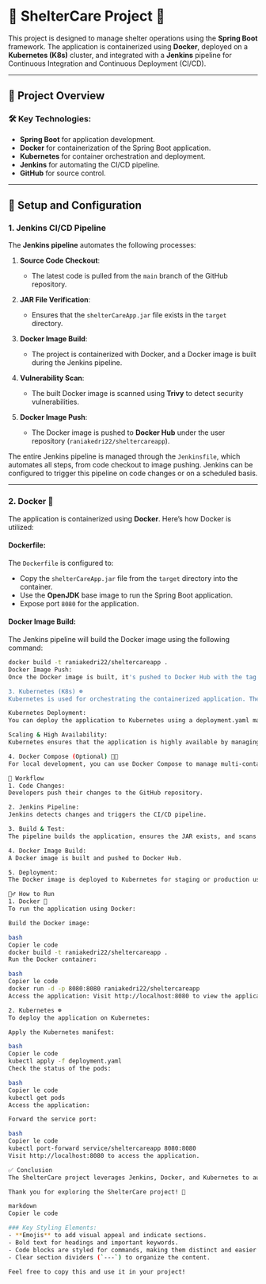# 🌟 ShelterCare Project 🌟

This project is designed to manage shelter operations using the **Spring Boot** framework. The application is containerized using **Docker**, deployed on a **Kubernetes (K8s)** cluster, and integrated with a **Jenkins** pipeline for Continuous Integration and Continuous Deployment (CI/CD).

---

## 🚀 Project Overview

### 🛠️ Key Technologies:
- **Spring Boot** for application development.
- **Docker** for containerization of the Spring Boot application.
- **Kubernetes** for container orchestration and deployment.
- **Jenkins** for automating the CI/CD pipeline.
- **GitHub** for source control.

---

## 📜 Setup and Configuration

### 1. Jenkins CI/CD Pipeline

The **Jenkins pipeline** automates the following processes:

1. **Source Code Checkout**: 
   - The latest code is pulled from the `main` branch of the GitHub repository.

2. **JAR File Verification**: 
   - Ensures that the `shelterCareApp.jar` file exists in the `target` directory.

3. **Docker Image Build**: 
   - The project is containerized with Docker, and a Docker image is built during the Jenkins pipeline.

4. **Vulnerability Scan**: 
   - The built Docker image is scanned using **Trivy** to detect security vulnerabilities.

5. **Docker Image Push**: 
   - The Docker image is pushed to **Docker Hub** under the user repository (`raniakedri22/sheltercareapp`).

The entire Jenkins pipeline is managed through the `Jenkinsfile`, which automates all steps, from code checkout to image pushing. Jenkins can be configured to trigger this pipeline on code changes or on a scheduled basis.

---

### 2. Docker 🐳

The application is containerized using **Docker**. Here’s how Docker is utilized:

#### **Dockerfile**:
The `Dockerfile` is configured to:
- Copy the `shelterCareApp.jar` file from the `target` directory into the container.
- Use the **OpenJDK** base image to run the Spring Boot application.
- Expose port `8080` for the application.

#### **Docker Image Build**:
The Jenkins pipeline will build the Docker image using the following command:

```bash
docker build -t raniakedri22/sheltercareapp .
Docker Image Push:
Once the Docker image is built, it's pushed to Docker Hub with the tag raniakedri22/sheltercareapp:{commit hash}.

3. Kubernetes (K8s) ☸️
Kubernetes is used for orchestrating the containerized application. The application is deployed to a local Kubernetes cluster using Docker Desktop's Kubernetes feature, or a cloud Kubernetes service like AWS EKS, GKE, or Azure AKS.

Kubernetes Deployment:
You can deploy the application to Kubernetes using a deployment.yaml manifest or a Helm chart.

Scaling & High Availability:
Kubernetes ensures that the application is highly available by managing the scaling and load balancing of the containers across multiple nodes in the cluster.

4. Docker Compose (Optional) 🧑‍💻
For local development, you can use Docker Compose to manage multi-container applications. It can be useful for running the Spring Boot app along with a MySQL container or other services.

🔄 Workflow
1. Code Changes:
Developers push their changes to the GitHub repository.

2. Jenkins Pipeline:
Jenkins detects changes and triggers the CI/CD pipeline.

3. Build & Test:
The pipeline builds the application, ensures the JAR exists, and scans for vulnerabilities.

4. Docker Image Build:
A Docker image is built and pushed to Docker Hub.

5. Deployment:
The Docker image is deployed to Kubernetes for staging or production use.

🏃‍♂️ How to Run
1. Docker 🐳
To run the application using Docker:

Build the Docker image:

bash
Copier le code
docker build -t raniakedri22/sheltercareapp .
Run the Docker container:

bash
Copier le code
docker run -d -p 8080:8080 raniakedri22/sheltercareapp
Access the application: Visit http://localhost:8080 to view the application.

2. Kubernetes ☸️
To deploy the application on Kubernetes:

Apply the Kubernetes manifest:

bash
Copier le code
kubectl apply -f deployment.yaml
Check the status of the pods:

bash
Copier le code
kubectl get pods
Access the application:

Forward the service port:

bash
Copier le code
kubectl port-forward service/sheltercareapp 8080:8080
Visit http://localhost:8080 to access the application.

✅ Conclusion
The ShelterCare project leverages Jenkins, Docker, and Kubernetes to automate the build and deployment pipeline, ensuring scalability, availability, and easy management of the application. This setup allows for seamless integration and deployment of the shelter management application in any environment, whether local, staging, or production.

Thank you for exploring the ShelterCare project! 🌟

markdown
Copier le code

### Key Styling Elements:
- **Emojis** to add visual appeal and indicate sections.
- Bold text for headings and important keywords.
- Code blocks are styled for commands, making them distinct and easier to follow.
- Clear section dividers (`---`) to organize the content.

Feel free to copy this and use it in your project!